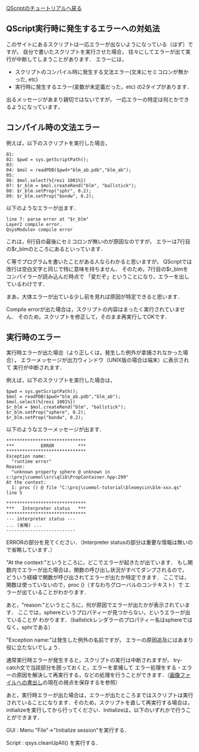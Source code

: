 [QScriptのチュートリアルへ戻る](../../../Documents/QScriptのチュートリアル/)



## QScript実行時に発生するエラーへの対処法
このサイトにあるスクリプトは一応エラーが出ないようになっている（はず）ですが，
自分で書いたスクリプトを実行させた場合，
往々にしてエラーが出て実行が中断してしまうことがあります．
エラーには，

*  スクリプトのコンパイル時に発生する文法エラー(文末にセミコロンが無かった, etc)
*  実行時に発生するエラー(変数が未定義だった，etc)
の2タイプがあります．

出るメッセージがあまり親切ではないですが，
一応エラーの特定は何とかできるようになっています，


## コンパイル時の文法エラー
例えば，以下のスクリプトを実行した場合，
```
01: 
02: $pwd = sys.getScriptPath();
03: 
04: $mol = readPDB($pwd+"blm_ab.pdb","blm_ab");
05: 
06: $mol.select(%{resi 1001%})
07: $r_blm = $mol.createRend("blm", "ballstick");
08: $r_blm.setProp("sphr", 0.2);
09: $r_blm.setProp("bondw", 0.2);
```

以下のようなエラーが出ます．

```
line 7: parse error at "$r_blm"
Layer2 compile error.
QsysModule> compile error
```

これは，6行目の最後にセミコロンが無いのが原因なのですが，
エラーは7行目の$r_blmのところにあるといっています．

Ｃ等でプログラムを書いたことがある人ならわかると思いますが，
QScriptでは改行は空白文字と同じで特に意味を持ちません．
そのため，7行目の$r_blmをコンパイラーが読み込んだ時点で
「変だぞ」ということになり，エラーを出しているわけです．

まあ，大体エラーが出ている少し前を見れば原因が特定できると思います．

Compile errorが出た場合は，スクリプトの内容はまったく実行されていません．
そのため，スクリプトを修正して，そのまま再実行してOKです．

## 実行時のエラー
実行時エラーが出た場合（より正しくは，発生した例外が拿捕されなかった場合），
エラーメッセージが出力ウィンドウ（UNIX版の場合は端末）に表示されて
実行が中断されます．

例えば，以下のスクリプトを実行した場合は，

```
$pwd = sys.getScriptPath();
$mol = readPDB($pwd+"blm_ab.pdb","blm_ab");
$mol.select(%{resi 1001%})
$r_blm = $mol.createRend("blm", "ballstick");
$r_blm.setProp("sphere", 0.2);
$r_blm.setProp("bondw", 0.2);
```

以下のようなエラーメッセージが出ます．

```
******************************
***          ERROR         ***
******************************
Exception name:
  "runtime error"
Reason:
  "unknown property sphere @ unknown in c:\proj\cuemol\src\qlib\PropContainer.hpp:299"
At the context:
  1: proc () @ file "C:\proj\cuemol-tutorial\bleomycin\blm-xxx.qs" line 5
```
 
 
```
******************************
***   Interpreter status   ***
******************************
--- interpreter status ---
... (省略) ...
--------------------------
```

ERRORの部分を見てください．（Interpreter statusの部分は重要な情報は無いので省略しています．）

"At the context:"というところに，どこでエラーが起きたが出ています．
もし関数内でエラーが出た場合は，関数の呼び出し状況がすべてダンプされるので，
どういう経緯で関数が呼び出されてエラーが出たか特定できます．
ここでは，関数は使っていないので，proc ()（すなわちグローバルのコンテキスト）で
エラーが出ていることがわかります．

あと，"reason:"というところに，何が原因でエラーが出たかが表示されています．
ここでは，sphereというプロパティーが見つからない，というエラーが出ていることが
わかります．（ballstickレンダラーのプロパティー名はsphereではなく，sphrである）

"Exception name:"は発生した例外の名前ですが，
エラーの原因追及にはあまり役に立たないでしょう．

通常実行時エラーが発生すると，スクリプトの実行は中断されますが，
try-catch文で当該部分を囲っておくと，エラーを拿捕して
エラー処理をする・エラーの原因を解決して再実行する，などの処理を行うことができます．（[画像ファイルへの書出し](../../../Documents/QScriptのチュートリアル/Step5)の現在の視点を保存するを参照）

あと，実行時エラーが出た場合は，エラーが出たところまではスクリプトは実行されていることになります．そのため，スクリプトを直して再実行する場合は，initializeを実行してから行ってください．Initializeは，以下のいずれかで行うことができます．

GUI
:   Menu "File"→"Initialize session"を実行する．

Script
:   qsys.cleanUpAll() を実行する．